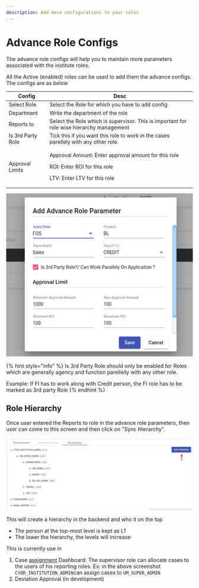 ```yaml
---
description: Add more configurations to your roles
---
```


# Advance Role Configs

The advance role configs will help you to maintain more parameters associated with the institute roles.&#x20;

All the Active (enabled) roles can be used to add them the advance configs. The configs are as below

| Config            | Desc                                                                                                                               |
| ----------------- | ---------------------------------------------------------------------------------------------------------------------------------- |
| Select Role       | Select the Role for which you have to add config                                                                                   |
| Department        | Write the department of the role                                                                                                   |
| Reports to        | Select the Role which is supervisor. This is important for role wise hierarchy management                                          |
| Is 3rd Party Role | Tick this if you want this role to work in the cases parellely with any other role.                                                |
| Approval  Limits  | <p>Approval Amount: Enter approval amount for this role </p><p>ROI: Enter ROI for this role</p><p>LTV: Enter LTV for this role</p> |

![](<../../.gitbook/assets/image (167).png>)

{% hint style="info" %}
Is 3rd Party Role should only be enabled for Roles which are generally agency and function parellelly with any other role.&#x20;

Example: If FI has to work along with Credit person, the FI role has to be marked as 3rd party Role
{% endhint %}

## Role Hierarchy

Once user entered the Reports to role in the advance role parameters, then user can come to this screen and then click on "Sync Hierarchy". &#x20;

![](<../../.gitbook/assets/image (217).png>)

This will create a hierarchy in the backend and who it on the top

* The person at the top-most level is kept as L1
* The lower the hierarchy, the levels will increase

This is currently use in

1. Case [assignment](../../for-users/others/dashboard.md#dashboard-queue) Dashboard: The supervisor role can allocate cases to the users of his reporting roles. Ex: in the above screenshot `CYOR_INSTITUTION_ADMIN`can assign cases to `UM_SUPER_ADMIN`
2. Deviation Approval (in development)
